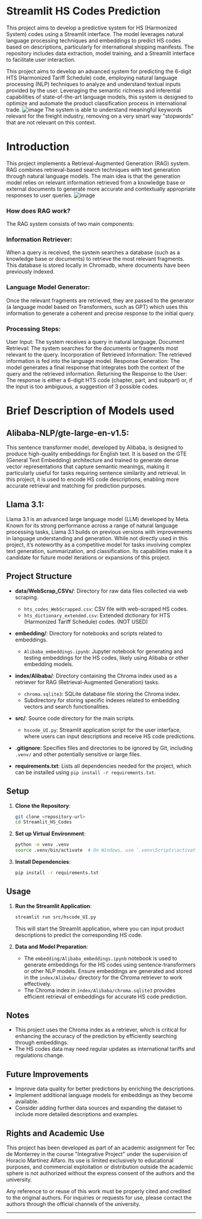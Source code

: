 # Streamlit HS Codes Prediction

This project aims to develop a predictive system for HS (Harmonized System) codes using a Streamlit interface. The model leverages natural language processing techniques and embeddings to predict HS codes based on descriptions, particularly for international shipping manifests. The repository includes data extraction, model training, and a Streamlit interface to facilitate user interaction.

This project aims to develop an advanced system for predicting the 6-digit HTS (Harmonized Tariff Schedule) code, employing natural language processing (NLP) techniques to analyze and understand textual inputs provided by the user. Leveraging the semantic richness and inferential capabilities of state-of-the-art language models, this system is designed to optimize and automate the product classification process in international trade.
![image](https://github.com/user-attachments/assets/b06359a6-f528-4555-8c86-3b3fcc24ac22)
The system is able to understand meaningful keywords relevant for the freight industry, removing on a very smart way "stopwords" that are not relevant on this context.

# Introduction
This project implements a Retrieval-Augmented Generation (RAG) system. RAG combines retrieval-based search techniques with text generation through natural language models. The main idea is that the generation model relies on relevant information retrieved from a knowledge base or external documents to generate more accurate and contextually appropriate responses to user queries.
![image](https://github.com/user-attachments/assets/f53f0c59-6c6e-490c-b80b-68c97b78f4f5)

### How does RAG work?
The RAG system consists of two main components:

### Information Retriever:
When a query is received, the system searches a database (such as a knowledge base or documents) to retrieve the most relevant fragments. This database is stored locally in Chromadb, where documents have been previously indexed.

### Language Model Generator:
Once the relevant fragments are retrieved, they are passed to the generator (a language model based on Transformers, such as GPT) which uses this information to generate a coherent and precise response to the initial query.

### Processing Steps:

User Input: The system receives a query in natural language.
Document Retrieval: The system searches for the documents or fragments most relevant to the query.
Incorporation of Retrieved Information: The retrieved information is fed into the language model.
Response Generation: The model generates a final response that integrates both the context of the query and the retrieved information.
Returning the Response to the User: The response is either a 6-digit HTS code (chapter, part, and subpart) or, if the input is too ambiguous, a suggestion of 3 possible codes.

# Brief Description of Models used
## Alibaba-NLP/gte-large-en-v1.5: 
This sentence transformer model, developed by Alibaba, is designed to produce high-quality embeddings for English text. It is based on the GTE (General Text Embedding) architecture and trained to generate dense vector 
representations that capture semantic meanings, making it particularly useful for tasks requiring sentence similarity and retrieval. In this project, it is used to encode HS code descriptions, enabling more accurate retrieval and matching for prediction purposes.

## Llama 3.1: 
Llama 3.1 is an advanced large language model (LLM) developed by Meta. Known for its strong performance across a range of natural language processing tasks, Llama 3.1 builds on previous versions with improvements in language understanding and generation. 
While not directly used in this project, it’s noteworthy as a competitive model for tasks involving complex text generation, summarization, and classification. Its capabilities make it a candidate for future model iterations or expansions of this project.


## Project Structure
  
- **data/WebScrap_CSVs/**: Directory for raw data files collected via web scraping.
  - `hts_codes_WebScrapped.csv`: CSV file with web-scraped HS codes.
  - `hts_dictionary_extended.csv`: Extended dictionary for HTS (Harmonized Tariff Schedule) codes. (NOT USED)

- **embedding/**: Directory for notebooks and scripts related to embeddings.
  - `Alibaba_embeddings.ipynb`: Jupyter notebook for generating and testing embeddings for the HS codes, likely using Alibaba or other embedding models.

- **index/Alibaba/**: Directory containing the Chroma index used as a retriever for RAG (Retrieval-Augmented Generation) tasks.
  - `chroma.sqlite3`: SQLite database file storing the Chroma index.
  - Subdirectory for storing specific indexes related to embedding vectors and search functionalities.

- **src/**: Source code directory for the main scripts.
  - `hscode_UI.py`: Streamlit application script for the user interface, where users can input descriptions and receive HS code predictions.

- **.gitignore**: Specifies files and directories to be ignored by Git, including `.venv/` and other potentially sensitive or large files.

- **requirements.txt**: Lists all dependencies needed for the project, which can be installed using `pip install -r requirements.txt`.

## Setup

1. **Clone the Repository**:
   ```bash
   git clone <repository-url>
   cd Streamlit_HS_Codes
   ```

2. **Set up Virtual Environment**:
   ```bash
   python -m venv .venv
   source .venv/bin/activate  # On Windows, use `.venv\Scripts\activate`
   ```

3. **Install Dependencies**:
   ```bash
   pip install -r requirements.txt
   ```

## Usage

1. **Run the Streamlit Application**:
   ```bash
   streamlit run src/hscode_UI.py
   ```
   This will start the Streamlit application, where you can input product descriptions to predict the corresponding HS code.

2. **Data and Model Preparation**:
   - The `embedding/Alibaba_embeddings.ipynb` notebook is used to generate embeddings for the HS codes using sentence-transformers or other NLP models. Ensure embeddings are generated and stored in the `index/Alibaba/` directory for the Chroma retriever to work effectively.
   - The Chroma index in `index/Alibaba/chroma.sqlite3` provides efficient retrieval of embeddings for accurate HS code prediction.

## Notes

- This project uses the Chroma index as a retriever, which is critical for enhancing the accuracy of the prediction by efficiently searching through embeddings.
- The HS codes data may need regular updates as international tariffs and regulations change.
  
## Future Improvements

- Improve data quality for better predictions by enriching the descriptions.
- Implement additional language models for embeddings as they become available.
- Consider adding further data sources and expanding the dataset to include more detailed descriptions and examples.

## Rights and Academic Use
This project has been developed as part of an academic assignment for Tec de Monterrey in the course "Integrative Project" under the supervision of Horacio Martínez Alfaro. Its use is limited exclusively to educational purposes, and commercial exploitation or distribution outside the academic sphere is not authorized without the express consent of the authors and the university.

Any reference to or reuse of this work must be properly cited and credited to the original authors. For inquiries or requests for use, please contact the authors through the official channels of the university.

---
